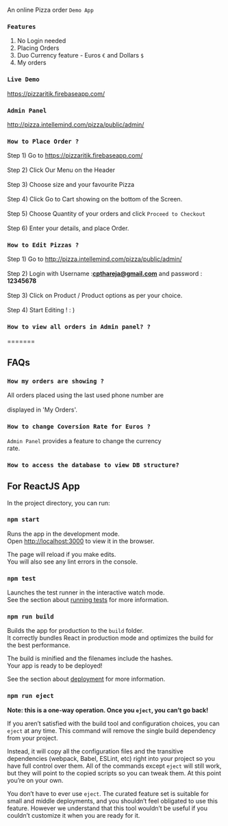 An online Pizza order `Demo App`
### `Features`
1. No Login needed <br/>
2. Placing Orders<br/>
3. Duo Currency feature - Euros `€` and Dollars `$` <br/>
4. My orders

### `Live Demo`
https://pizzaritik.firebaseapp.com/

### `Admin Panel` 
http://pizza.intellemind.com/pizza/public/admin/


### `How to Place Order ?`
Step 1) Go to https://pizzaritik.firebaseapp.com/ <br/><br/>
Step 2) Click Our Menu on the Header<br/><br/>
Step 3) Choose size and your favourite Pizza<br/><br/>
Step 4) Click Go to Cart showing on the bottom of the Screen.<br/><br/>
Step 5) Choose Quantity of your orders and click `Proceed to Checkout`<br/><br/>
Step 6) Enter your details, and place Order.

### `How to Edit Pizzas ?`
Step 1) Go to http://pizza.intellemind.com/pizza/public/admin/ <br/><br/>
Step 2) Login with Username :<b>cpthareja@gmail.com</b> and password : <b>12345678</b> <br/><br/>
Step 3) Click on Product / Product options as per your choice. <br/><br/>
Step 4) Start Editing ! : )


### `How to view all orders in Admin panel? ?`
=======


## FAQs

### `How my orders are showing ?`
All orders placed using the last used phone number are <br/><br/>
displayed in 'My Orders'.

### `How to change Coversion Rate for Euros ?`
`Admin Panel` provides a feature to change the currency <br/>
rate.

### `How to access the database to view DB structure?`

## For ReactJS App

In the project directory, you can run:

### `npm start`

Runs the app in the development mode.<br />
Open [http://localhost:3000](http://localhost:3000) to view it in the browser.

The page will reload if you make edits.<br />
You will also see any lint errors in the console.

### `npm test`

Launches the test runner in the interactive watch mode.<br />
See the section about [running tests](https://facebook.github.io/create-react-app/docs/running-tests) for more information.

### `npm run build`

Builds the app for production to the `build` folder.<br />
It correctly bundles React in production mode and optimizes the build for the best performance.

The build is minified and the filenames include the hashes.<br />
Your app is ready to be deployed!

See the section about [deployment](https://facebook.github.io/create-react-app/docs/deployment) for more information.

### `npm run eject`

**Note: this is a one-way operation. Once you `eject`, you can’t go back!**

If you aren’t satisfied with the build tool and configuration choices, you can `eject` at any time. This command will remove the single build dependency from your project.

Instead, it will copy all the configuration files and the transitive dependencies (webpack, Babel, ESLint, etc) right into your project so you have full control over them. All of the commands except `eject` will still work, but they will point to the copied scripts so you can tweak them. At this point you’re on your own.

You don’t have to ever use `eject`. The curated feature set is suitable for small and middle deployments, and you shouldn’t feel obligated to use this feature. However we understand that this tool wouldn’t be useful if you couldn’t customize it when you are ready for it.

